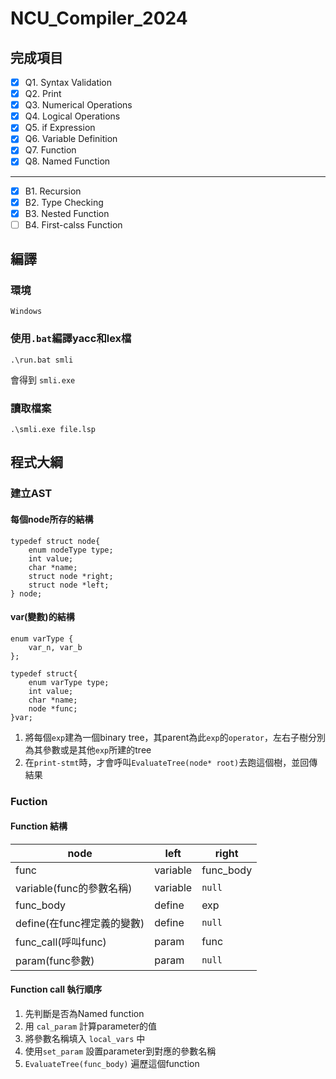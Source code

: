 # NCU_Compiler_2024

## 完成項目

- [x] Q1. Syntax Validation
- [x] Q2. Print
- [x] Q3. Numerical Operations
- [x] Q4. Logical Operations
- [x] Q5. if Expression
- [x] Q6. Variable Definition
- [x] Q7. Function
- [x] Q8. Named Function
-------------------------------
- [x] B1. Recursion
- [x] B2. Type Checking
- [x] B3. Nested Function
- [ ] B4. First-calss Function

## 編譯

### 環境
`Windows`

### 使用`.bat`編譯yacc和lex檔
```
.\run.bat smli
```
會得到 `smli.exe`

### 讀取檔案
```
.\smli.exe file.lsp
```



## 程式大綱

### 建立AST 

#### 每個node所存的結構
```
typedef struct node{
    enum nodeType type;
    int value;
    char *name;
    struct node *right;
    struct node *left;
} node;
```

#### var(變數)的結構
```
enum varType {
    var_n, var_b
};

typedef struct{
    enum varType type;
    int value;
    char *name;
    node *func;
}var;
```

1. 將每個`exp`建為一個binary tree，其parent為此`exp`的`operator`，左右子樹分別為其參數或是其他`exp`所建的tree
2. 在`print-stmt`時，才會呼叫`EvaluateTree(node* root)`去跑這個樹，並回傳結果


### Fuction

#### Function 結構

| node      | left  | right  |
|-----------|-----------|-----------|
|  func  | variable    | func_body    |
| variable(func的參數名稱)    | variable    | `null`    |
| func_body    | define    | exp    |
| define(在func裡定義的變數)    | define    | `null`    |
| func_call(呼叫func)    | param    | func    |
| param(func參數)    | param    | `null`    |

#### Function call 執行順序
1. 先判斷是否為Named function
2. 用 `cal_param` 計算parameter的值
3. 將參數名稱填入 `local_vars` 中
4. 使用`set_param` 設置parameter到對應的參數名稱
5. `EvaluateTree(func_body)` 遍歷這個function